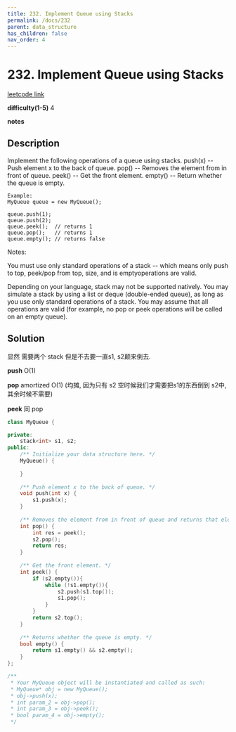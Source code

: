 ```yaml
---
title: 232. Implement Queue using Stacks
permalink: /docs/232
parent: data_structure
has_children: false
nav_order: 4
---
```

# 232. Implement Queue using Stacks
[leetcode link](https://leetcode.com/problems/implement-queue-using-stacks/)

**difficulty(1-5)** 
4

**notes**   


## Description
Implement the following operations of a queue using stacks.
push(x) -- Push element x to the back of queue.
pop() -- Removes the element from in front of queue.
peek() -- Get the front element.
empty() -- Return whether the queue is empty.
```
Example:
MyQueue queue = new MyQueue();

queue.push(1);
queue.push(2);  
queue.peek();  // returns 1
queue.pop();   // returns 1
queue.empty(); // returns false
```

Notes:

You must use only standard operations of a stack -- which means only push to top, peek/pop from top, size, and is emptyoperations are valid.

Depending on your language, stack may not be supported natively. You may simulate a stack by using a list or deque (double-ended queue), as long as you use only standard operations of a stack.
You may assume that all operations are valid (for example, no pop or peek operations will be called on an empty queue).


## Solution
显然 需要两个 stack
但是不去要一直s1, s2颠来倒去. 

**push** O(1)

**pop** amortized O(1) (均摊, 因为只有 s2 空时候我们才需要把s1的东西倒到 s2中, 其余时候不需要)

**peek** 同 pop


```c++
class MyQueue {

private:
    stack<int> s1, s2;
public:
    /** Initialize your data structure here. */
    MyQueue() {
        
    }
    
    /** Push element x to the back of queue. */
    void push(int x) {
        s1.push(x);
    }
    
    /** Removes the element from in front of queue and returns that element. */
    int pop() {
        int res = peek();
        s2.pop();
        return res;
    }
    
    /** Get the front element. */
    int peek() {
        if (s2.empty()){
            while (!s1.empty()){
                s2.push(s1.top());
                s1.pop();
            }
        }
        return s2.top();
    }
    
    /** Returns whether the queue is empty. */
    bool empty() {
        return s1.empty() && s2.empty();
    }
};

/**
 * Your MyQueue object will be instantiated and called as such:
 * MyQueue* obj = new MyQueue();
 * obj->push(x);
 * int param_2 = obj->pop();
 * int param_3 = obj->peek();
 * bool param_4 = obj->empty();
 */
```
<!-- 
Default label
{: .label }

Blue label
{: .label .label-blue }

Stable
{: .label .label-green }

New release
{: .label .label-purple }

Coming soon
{: .label .label-yellow }

Deprecated
{: .label .label-red } -->
